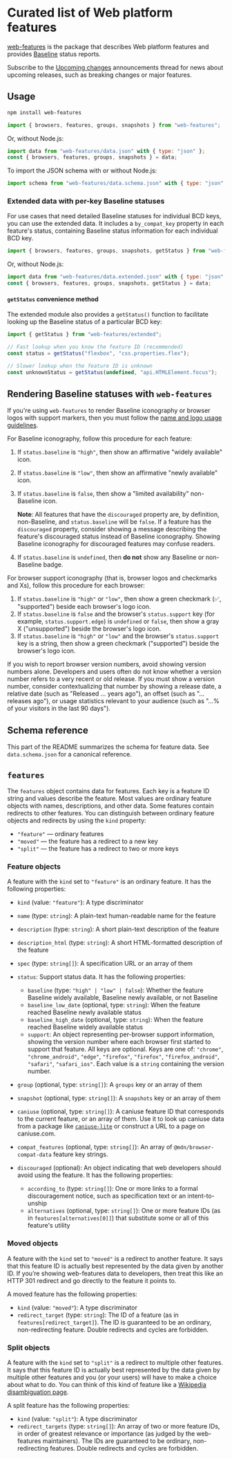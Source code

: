 # Curated list of Web platform features

[web-features](https://web-platform-dx.github.io/web-features/web-features/) is the package that describes Web platform features and provides [Baseline](https://web-platform-dx.github.io/web-features/) status reports.

Subscribe to the [Upcoming changes](https://github.com/web-platform-dx/web-features/discussions/2613) announcements thread for news about upcoming releases, such as breaking changes or major features.

## Usage

```sh
npm install web-features
```

```js
import { browsers, features, groups, snapshots } from "web-features";
```

Or, without Node.js:

```js
import data from "web-features/data.json" with { type: "json" };
const { browsers, features, groups, snapshots } = data;
```

To import the JSON schema with or without Node.js:

```js
import schema from "web-features/data.schema.json" with { type: "json" };
```

### Extended data with per-key Baseline statuses

For use cases that need detailed Baseline statuses for individual BCD keys, you can use the extended data. It includes a `by_compat_key` property in each feature's status, containing Baseline status information for each individual BCD key.

```js
import { browsers, features, groups, snapshots, getStatus } from "web-features/extended";
```

Or, without Node.js:

```js
import data from "web-features/data.extended.json" with { type: "json" };
const { browsers, features, groups, snapshots, getStatus } = data;
```

#### `getStatus` convenience method

The extended module also provides a `getStatus()` function to facilitate looking up the Baseline status of a particular BCD key:

```js
import { getStatus } from "web-features/extended";

// Fast lookup when you know the feature ID (recommended)
const status = getStatus("flexbox", "css.properties.flex");

// Slower lookup when the feature ID is unknown
const unknownStatus = getStatus(undefined, "api.HTMLElement.focus");
```

## Rendering Baseline statuses with `web-features`

If you're using `web-features` to render Baseline iconography or browser logos with support markers, then you must follow the [name and logo usage guidelines](https://web-platform-dx.github.io/web-features/name-and-logo-usage-guidelines/).

For Baseline iconography, follow this procedure for each feature:

1. If `status.baseline` is `"high"`, then show an affirmative "widely available" icon.
1. If `status.baseline` is `"low"`, then show an affirmative "newly available" icon.
1. If `status.baseline` is `false`, then show a "limited availability" non-Baseline icon.

   **Note**: All features that have the `discouraged` property are, by definition, non-Baseline, and `status.baseline` will be `false`.
   If a feature has the `discouraged` property, consider showing a message describing the feature's discouraged status instead of Baseline iconography.
   Showing Baseline iconography for discouraged features may confuse readers.

1. If `status.baseline` is `undefined`, then **do not** show any Baseline or non-Baseline badge.

For browser support iconography (that is, browser logos and checkmarks and Xs), follow this procedure for each browser:

1. If `status.baseline` is `"high"` or `"low"`, then show a green checkmark (✅, "supported") beside each browser's logo icon.
1. If `status.baseline` is `false` and the browser's `status.support` key (for example, `status.support.edge`) is `undefined` or `false`, then show a gray X ("unsupported") beside the browser's logo icon.
1. If `status.baseline` is `"high"` or `"low"` and the browser's `status.support` key is a string, then show a green checkmark ("supported") beside the browser's logo icon.

If you wish to report browser version numbers, avoid showing version numbers alone.
Developers and users often do not know whether a version number refers to a very recent or old release.
If you must show a version number, consider contextualizing that number by showing a release date, a relative date (such as "Released … years ago"), an offset (such as "… releases ago"), or usage statistics relevant to your audience (such as "…% of your visitors in the last 90 days").

## Schema reference

This part of the README summarizes the schema for feature data.
See `data.schema.json` for a canonical reference.

## `features`

The `features` object contains data for features.
Each key is a feature ID string and values describe the feature.
Most values are ordinary feature objects with names, descriptions, and other data.
Some features contain redirects to other features.
You can distinguish between ordinary feature objects and redirects by using the `kind` property:

* `"feature"` — ordinary features  
* `"moved"` — the feature has a redirect to a new key
* `"split"` — the feature has a redirect to two or more keys

### Feature objects

A feature with the `kind` set to `"feature"` is an ordinary feature.
It has the following properties:

- `kind` (value: `"feature"`): A type discriminator
- `name` (type: `string`): A plain-text human-readable name for the feature
- `description` (type: `string`): A short plain-text description of the feature
- `description_html` (type: `string`): A short HTML-formatted description of the feature
- `spec` (type: `string[]`): A specification URL or an array of them
- `status`: Support status data.
  It has the following properties:

  - `baseline` (type: `"high" | "low" | false`): Whether the feature Baseline widely available, Baseline newly available, or not Baseline
  - `baseline_low_date` (optional, type: `string`): When the feature reached Baseline newly available status
  - `baseline_high_date` (optional, type: `string`): When the feature reached Baseline widely available status
  - `support`: An object representing per-browser support information, showing the version number where each browser first started to support that feature.
    All keys are optional.
    Keys are one of: `"chrome"`, `"chrome_android"`, `"edge"`, `"firefox"`, `"firefox"`, `"firefox_android"`, `"safari"`, `"safari_ios"`.
    Each value is a `string` containing the version number.

- `group` (optional, type: `string[]`): A `groups` key or an array of them
- `snapshot` (optional, type: `string[]`): A `snapshots` key or an array of them
- `caniuse` (optional, type: `string[]`): A caniuse feature ID that corresponds to the current feature, or an array of them.
  Use it to look up caniuse data from a package like [`caniuse-lite`](https://www.npmjs.com/package/caniuse-lite) or construct a URL to a page on caniuse.com.
- `compat_features` (optional, type: `string[]`): An array of `@mdn/browser-compat-data` feature key strings.
- `discouraged` (optional): An object indicating that web developers should avoid using the feature.
  It has the following properties:

  - `according_to` (type: `string[]`): One or more links to a formal discouragement notice, such as specification text or an intent-to-unship
  - `alternatives` (optional, type: `string[]`): One or more feature IDs (as in `features[alternatives[0]]`) that substitute some or all of this feature's utility

### Moved objects

A feature with the `kind` set to `"moved"` is a redirect to another feature.
It says that this feature ID is actually best represented by the data given by another ID.
If you’re showing web-features data to developers, then treat this like an HTTP 301 redirect and go directly to the feature it points to.

A moved feature has the following properties:

- `kind` (value: `"moved"`): A type discriminator
- `redirect_target` (type: `string`): The ID of a feature (as in `features[redirect_target]`).
  The ID is guaranteed to be an ordinary, non-redirecting feature.
  Double redirects and cycles are forbidden.

### Split objects

A feature with the `kind` set to `"split"` is a redirect to multiple other features.
It says that this feature ID is actually best represented by the data given by multiple other features and you (or your users) will have to make a choice about what to do.
You can think of this kind of feature like a [Wikipedia disambiguation page](https://en.wikipedia.org/wiki/Joker).

A split feature has the following properties:

- `kind` (value: `"split"`): A type discriminator
- `redirect_targets` (type: `string[]`): An array of two or more feature IDs, in order of greatest relevance or importance (as judged by the web-features maintainers).
  The IDs are guaranteed to be ordinary, non-redirecting features.
  Double redirects and cycles are forbidden.
